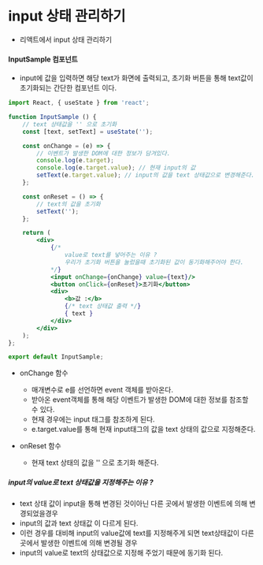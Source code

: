 # input 상태 관리하기
- 리액트에서 input 상태 관리하기


#### InputSample 컴포넌트
- input에 값을 입력하면 해당 text가 화면에 출력되고, 초기화 버튼을 통해 text값이 초기화되는 간단한 컴포넌트 이다.
```jsx
import React, { useState } from 'react';

function InputSample () {
    // text 상태값을 '' 으로 초기화
    const [text, setText] = useState('');

    const onChange = (e) => {
        // 이벤트가 발생한 DOM에 대한 정보가 담겨있다.
        console.log(e.target);
        console.log(e.target.value); // 현재 input의 값
        setText(e.target.value); // input의 값을 text 상태값으로 변경해준다.
    };

    const onReset = () => {
        // text의 값을 초기화 
        setText('');
    };

    return (
        <div>
            {/* 
                value로 text를 넣어주는 이유 ?
                우리가 초기화 버튼을 눌렀을때 초기화된 값이 동기화해주어야 한다.
            */}
            <input onChange={onChange} value={text}/>
            <button onClick={onReset}>초기화</button>
            <div>
                <b>값 :</b>
                {/* text 상태값 출력 */}
                { text }
            </div>
        </div>
    );
};

export default InputSample;
```

- onChange 함수
    - 매개변수로 e를 선언하면 event 객체를 받아온다.
    - 받아온 event객체를 통해 해당 이벤트가 발생한 DOM에 대한 정보를 참조할 수 있다.
    - 현재 경우에는 input 태그를 참조하게 된다.
    - e.target.value를 통해 현재 input태그의 값을 text 상태의 값으로 지정해준다.

- onReset 함수
    - 현재 text 상태의 값을 '' 으로 초기화 해준다.

##### input의 value로 text 상태값을 지정해주는 이유 ?
- text 상태 값이 input을 통해 변경된 것이아닌 다른 곳에서 발생한 이벤트에 의해 변경되었을경우 
- input의 값과 text 상태값 이 다르게 된다.
- 이런 경우를 대비해 input의 value값에 text를 지정해주게 되면 text상태값이 다른곳에서 발생한 이벤트에 의해 변경될 경우
- input의 value로 text의 상태값으로 지정해 주었기 때문에 동기화 된다.